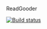 ReadGooder





[![Build status](https://build.appcenter.ms/v0.1/apps/6451e936-cb01-49ad-b01e-183a2c216a02/branches/master/badge)](https://appcenter.ms)
